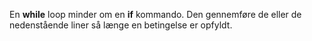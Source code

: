 <p>En <strong>while</strong> loop minder om en <strong>if</strong> kommando. Den gennemføre de eller de nedenstående liner så længe en betingelse er opfyldt.
</p>